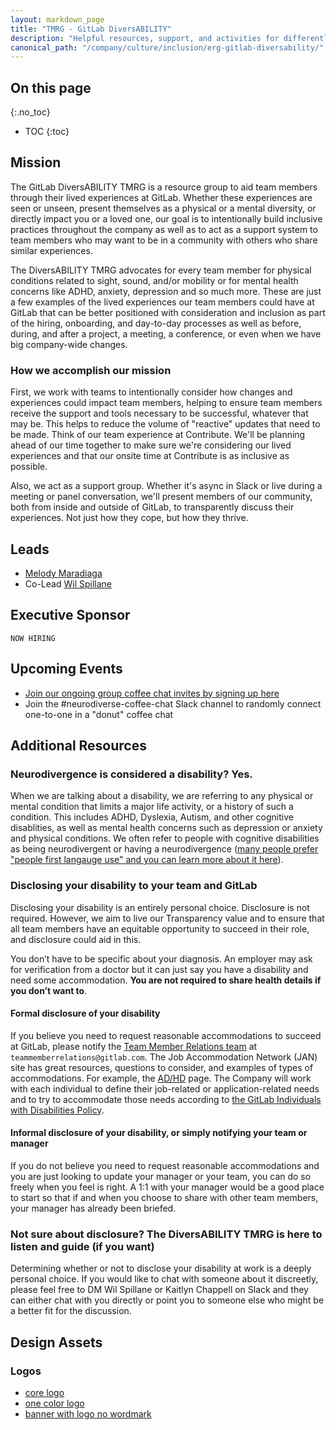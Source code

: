 ```yaml
---
layout: markdown_page
title: "TMRG - GitLab DiversABILITY"
description: "Helpful resources, support, and activities for differently abled team members or who are caring for a differently abled loved one."
canonical_path: "/company/culture/inclusion/erg-gitlab-diversability/"
---
```


## On this page
{:.no_toc}

- TOC
{:toc}



## Mission

The GitLab DiversABILITY TMRG is a resource group to aid team members through their lived experiences at GitLab. Whether these experiences are seen or unseen, present themselves as a physical or a mental diversity, or directly impact you or a loved one, our goal is to intentionally build inclusive practices throughout the company as well as to act as a support system to team members who may want to be in a community with others who share similar experiences.

The DiversABILITY TMRG advocates for every team member for physical conditions related to sight, sound, and/or mobility or for mental health concerns like ADHD, anxiety, depression and so much more. These are just a few examples of the lived experiences our team members could have at GitLab that can be better positioned with consideration and inclusion as part of the hiring, onboarding, and day-to-day processes as well as before, during, and after a project, a meeting, a conference, or even when we have big company-wide changes.

### How we accomplish our mission
First, we work with teams to intentionally consider how changes and experiences could impact team members, helping to ensure team members receive the support and tools necessary to be successful, whatever that may be. This helps to reduce the volume of "reactive" updates that need to be made. Think of our team experience at Contribute. We'll be planning ahead of our time together to make sure we're considering our lived experiences and that our onsite time at Contribute is as inclusive as possible.

Also, we act as a support group. Whether it's async in Slack or live during a meeting or panel conversation, we'll present members of our community, both from inside and outside of GitLab, to transparently discuss their experiences. Not just how they cope, but how they thrive.

## Leads
* [Melody Maradiaga](https://about.gitlab.com/company/team/#mmaradiaga)
* Co-Lead [Wil Spillane](https://about.gitlab.com/company/team/#wspillane)

## Executive Sponsor
`NOW HIRING`

## Upcoming Events
- [Join our ongoing group coffee chat invites by signing up here](https://forms.gle/5g2wVB577Lr7M3CH7)
- Join the #neurodiverse-coffee-chat Slack channel to randomly connect one-to-one in a "donut" coffee chat

## Additional Resources

### Neurodivergence is considered a disability? Yes.

When we are talking about a disability, we are referring to any physical or mental condition that limits a major life activity, or a history of such a condition. This includes ADHD, Dyslexia, Autism, and other cognitive disablities, as well as mental health concerns such as depression or anxiety and physical conditions. We often refer to people with cognitive disabilities as being neurodivergent or having a neurodivergence ([many people prefer "people first langauge use" and you can learn more about it here](https://odr.dc.gov/page/people-first-language)).

### Disclosing your disability to your team and GitLab

Disclosing your disability is an entirely personal choice. Disclosure is not required. However, we aim to live our Transparency value and to ensure that all team members have an equitable opportunity to succeed in their role, and disclosure could aid in this.

You don’t have to be specific about your diagnosis. An employer may ask for verification from a doctor but it can just say you have a disability and need some accommodation. **You are not required to share health details if you don’t want to**.

#### Formal disclosure of your disability

If you believe you need to request reasonable accommodations to succeed at GitLab, please notify the [Team Member Relations team](https://about.gitlab.com/handbook/people-group/team-member-relations) at `teammemberrelations@gitlab.com`. The Job Accommodation Network (JAN) site has great resources, questions to consider, and examples of types of accommodations. For example, the [AD/HD](https://askjan.org/disabilities/Attention-Deficit-Hyperactivity-Disorder-AD-HD.cfm) page. The Company will work with each individual to define their job-related or application-related needs and to try to accommodate those needs according to [the GitLab Individuals with Disabilities Policy](https://about.gitlab.com/handbook/people-policies/inc-usa/#individuals-with-disabilities-policy).

#### Informal disclosure of your disability, or simply notifying your team or manager

If you do not believe you need to request reasonable accommodations and you are just looking to update your manager or your team, you can do so freely when you feel is right. A 1:1 with your manager would be a good place to start so that if and when you choose to share with other team members, your manager has already been briefed.

### Not sure about disclosure? The DiversABILITY TMRG is here to listen and guide (if you want)

Determining whether or not to disclose your disability at work is a deeply personal choice. If you would like to chat with someone about it discreetly, please feel free to DM Wil Spillane or Kaitlyn Chappell on Slack and they can either chat with you directly or point you to someone else who might be a better fit for the discussion.

## Design Assets

### Logos

- [core logo](https://gitlab.com/gitlab-com/marketing/corporate_marketing/corporate-marketing/-/blob/master/design/gitlab-brand-files/gitlab-logo-files/global-diversity-inclusion/full-color/png/di-diversability-logo-rgb.png)
- [one color logo](https://gitlab.com/gitlab-com/marketing/corporate_marketing/corporate-marketing/-/blob/master/design/gitlab-brand-files/gitlab-logo-files/global-diversity-inclusion/1-color/png/di-diversability-logo-one-color-rgb.png)
- [banner with logo no wordmark](https://gitlab.com/gitlab-com/marketing/corporate_marketing/corporate-marketing/-/blob/master/design/web-design/about-gitlab-com/blog/cover-images/png/d%26i_gitlab-diversability.png)


